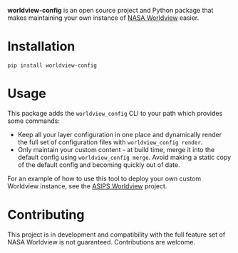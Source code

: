 **worldview-config** is an open source project and Python package that makes maintaining
your own instance of [NASA Worldview](https://github.com/nasa-gibs/worldview) easier.

# Installation
```
pip install worldview-config
```

# Usage
This package adds the `worldview_config` CLI to your path which provides some commands:
- Keep all your layer configuration in one place and dynamically render
the full set of configuration files with `worldview_config render`.
- Only maintain your custom content - at build time, merge it into the default config
using `worldview_config merge`.  Avoid making a static copy of the default config and
becoming quickly out of date.

For an example of how to use this tool to deploy your own custom Worldview instance,
see the [ASIPS Worldview](https://github.com/asips/asips-worldview) project.

# Contributing
This project is in development and compatibility with the full feature set of NASA Worldview
is not guaranteed.  Contributions are welcome.
